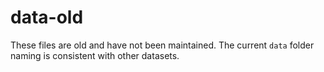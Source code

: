 # data-old

These files are old and have not been maintained.
The current `data` folder naming is consistent with other datasets.
